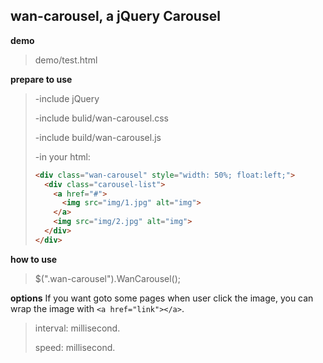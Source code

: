 ## wan-carousel,  a jQuery Carousel

**demo**

>demo/test.html

**prepare to use**

>-include jQuery
> 
>-include bulid/wan-carousel.css 
> 
>-include build/wan-carousel.js
> 
>-in your html:
> 
> ``` html
> <div class="wan-carousel" style="width: 50%; float:left;">
>   <div class="carousel-list">
>     <a href="#">
>       <img src="img/1.jpg" alt="img">
>     </a>
>     <img src="img/2.jpg" alt="img">
>   </div>
> </div>
> ```

**how to use**



>$(".wan-carousel").WanCarousel();

**options**
If you want goto some pages when user click the image, you can wrap the image with `<a href="link"></a>`. 

>interval: millisecond.
>
>speed: millisecond.



